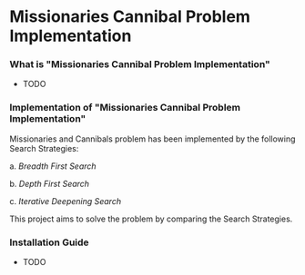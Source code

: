 # Missionaries Cannibal Problem Implementation

### What is "Missionaries Cannibal Problem Implementation"
- TODO

### Implementation of "Missionaries Cannibal Problem Implementation"

Missionaries and Cannibals problem has been implemented by the following Search Strategies:

  a. *Breadth First Search*
  
  b. *Depth First Search*
  
  c. *Iterative Deepening Search*
    
This project aims to solve the problem by comparing the Search Strategies.

### Installation Guide
- TODO
 
